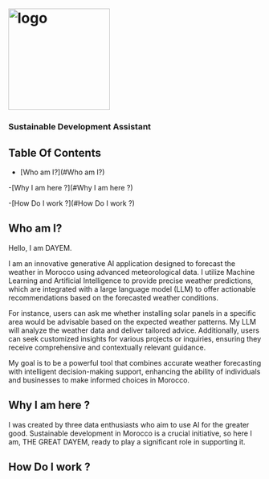 # <img width="202" alt="logo" src="https://github.com/arthur-samuel-thinkai/dayem/assets/170200420/0b5097f4-cd82-4ca9-b1a3-8d19bfb48d10">
### Sustainable Development Assistant


## Table Of Contents
- [Who am I?](#Who am I?)

-[Why I am here ?](#Why I am here ?)

-[How Do I work ?](#How Do I work ?)


## Who am I?       
Hello, I am DAYEM.

I am an innovative generative AI application designed to forecast the weather in Morocco using advanced meteorological data. I utilize Machine Learning and Artificial Intelligence to provide precise weather predictions, which are integrated with a large language model (LLM) to offer actionable recommendations based on the forecasted weather conditions.

For instance, users can ask me whether installing solar panels in a specific area would be advisable based on the expected weather patterns. My LLM will analyze the weather data and deliver tailored advice. Additionally, users can seek customized insights for various projects or inquiries, ensuring they receive comprehensive and contextually relevant guidance.

My goal is to be a powerful tool that combines accurate weather forecasting with intelligent decision-making support, enhancing the ability of individuals and businesses to make informed choices in Morocco.

## Why I am here ?
I was created by three data enthusiasts who aim to use AI for the greater good. Sustainable development in Morocco is a crucial initiative, so here I am, THE GREAT DAYEM, ready to play a significant role in supporting it.

## How Do I work ?



